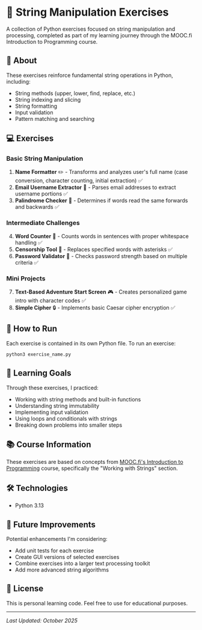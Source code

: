 # 🧵 String Manipulation Exercises

A collection of Python exercises focused on string manipulation and processing, completed as part of my learning journey through the MOOC.fi Introduction to Programming course.

## 📖 About

These exercises reinforce fundamental string operations in Python, including:
- String methods (upper, lower, find, replace, etc.)
- String indexing and slicing
- String formatting
- Input validation
- Pattern matching and searching

## 💻 Exercises

### Basic String Manipulation
1. **Name Formatter** ✏️ - Transforms and analyzes user's full name (case conversion, character counting, initial extraction) ✅
2. **Email Username Extractor** 📧 - Parses email addresses to extract username portions ✅
3. **Palindrome Checker** 🔄 - Determines if words read the same forwards and backwards ✅

### Intermediate Challenges
4. **Word Counter** 🔢 - Counts words in sentences with proper whitespace handling ✅
5. **Censorship Tool** 🚫 - Replaces specified words with asterisks ✅ 
6. **Password Validator** 🔐 - Checks password strength based on multiple criteria ✅ 

### Mini Projects
7. **Text-Based Adventure Start Screen** 🎮 - Creates personalized game intro with character codes ✅  
8. **Simple Cipher** 🔒 - Implements basic Caesar cipher encryption ✅ 

## 🚀 How to Run

Each exercise is contained in its own Python file. To run an exercise:

```bash
python3 exercise_name.py
```

## 🎯 Learning Goals

Through these exercises, I practiced:
- Working with string methods and built-in functions
- Understanding string immutability
- Implementing input validation
- Using loops and conditionals with strings
- Breaking down problems into smaller steps

## 📚 Course Information

These exercises are based on concepts from [MOOC.fi's Introduction to Programming](https://programming-25.mooc.fi/) course, specifically the "Working with Strings" section.

## 🛠️ Technologies

- Python 3.13

## 🌱 Future Improvements

Potential enhancements I'm considering:
- Add unit tests for each exercise
- Create GUI versions of selected exercises
- Combine exercises into a larger text processing toolkit
- Add more advanced string algorithms

## 📝 License

This is personal learning code. Feel free to use for educational purposes.

---

*Last Updated: October 2025*
